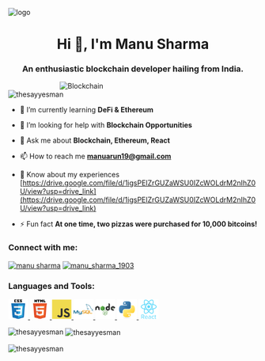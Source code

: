 ![logo](https://drive.google.com/file/d/1HUsqqpNP3I9QWdCSY18DiV1fFA4-uR86/view?usp=drive_link)
<h1 align="center">Hi 👋, I'm Manu Sharma</h1>
<h3 align="center">An enthusiastic blockchain developer hailing from India.</h3>
<img align="right" alt="Blockchain" width="400" src="https://i.gifer.com/6z8J.gif">

<p align="left"> <img src="https://komarev.com/ghpvc/?username=thesayyesman&label=Profile%20views&color=0e75b6&style=flat" alt="thesayyesman" /> </p>

- 🌱 I’m currently learning **DeFi & Ethereum**

- 🤝 I’m looking for help with **Blockchain Opportunities**

- 💬 Ask me about **Blockchain, Ethereum, React**

- 📫 How to reach me **manuarun19@gmail.com**

- 📄 Know about my experiences [https://drive.google.com/file/d/1igsPEIZrGUZaWSU0IZcWOLdrM2nIhZ0U/view?usp=drive_link](https://drive.google.com/file/d/1igsPEIZrGUZaWSU0IZcWOLdrM2nIhZ0U/view?usp=drive_link)

- ⚡ Fun fact **At one time, two pizzas were purchased for 10,000 bitcoins!**

<h3 align="left">Connect with me:</h3>
<p align="left">
<a href="https://linkedin.com/in/manu sharma" target="blank"><img align="center" src="https://raw.githubusercontent.com/rahuldkjain/github-profile-readme-generator/master/src/images/icons/Social/linked-in-alt.svg" alt="manu sharma" height="30" width="40" /></a>
<a href="https://instagram.com/manu_sharma_1903" target="blank"><img align="center" src="https://raw.githubusercontent.com/rahuldkjain/github-profile-readme-generator/master/src/images/icons/Social/instagram.svg" alt="manu_sharma_1903" height="30" width="40" /></a>
</p>

<h3 align="left">Languages and Tools:</h3>
<p align="left"> <a href="https://www.w3schools.com/css/" target="_blank" rel="noreferrer"> <img src="https://raw.githubusercontent.com/devicons/devicon/master/icons/css3/css3-original-wordmark.svg" alt="css3" width="40" height="40"/> </a> <a href="https://www.w3.org/html/" target="_blank" rel="noreferrer"> <img src="https://raw.githubusercontent.com/devicons/devicon/master/icons/html5/html5-original-wordmark.svg" alt="html5" width="40" height="40"/> </a> <a href="https://developer.mozilla.org/en-US/docs/Web/JavaScript" target="_blank" rel="noreferrer"> <img src="https://raw.githubusercontent.com/devicons/devicon/master/icons/javascript/javascript-original.svg" alt="javascript" width="40" height="40"/> </a> <a href="https://www.mysql.com/" target="_blank" rel="noreferrer"> <img src="https://raw.githubusercontent.com/devicons/devicon/master/icons/mysql/mysql-original-wordmark.svg" alt="mysql" width="40" height="40"/> </a> <a href="https://nodejs.org" target="_blank" rel="noreferrer"> <img src="https://raw.githubusercontent.com/devicons/devicon/master/icons/nodejs/nodejs-original-wordmark.svg" alt="nodejs" width="40" height="40"/> </a> <a href="https://www.python.org" target="_blank" rel="noreferrer"> <img src="https://raw.githubusercontent.com/devicons/devicon/master/icons/python/python-original.svg" alt="python" width="40" height="40"/> </a> <a href="https://reactjs.org/" target="_blank" rel="noreferrer"> <img src="https://raw.githubusercontent.com/devicons/devicon/master/icons/react/react-original-wordmark.svg" alt="react" width="40" height="40"/> </a> </p>

<p><img align="left" src="https://github-readme-stats.vercel.app/api/top-langs?username=thesayyesman&show_icons=true&locale=en&layout=compact" alt="thesayyesman" /></p>

<p>&nbsp;<img align="center" src="https://github-readme-stats.vercel.app/api?username=thesayyesman&show_icons=true&locale=en" alt="thesayyesman" /></p>

<p><img align="center" src="https://github-readme-streak-stats.herokuapp.com/?user=thesayyesman&" alt="thesayyesman" /></p>
